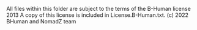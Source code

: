 All files within this folder are subject to the terms of the B-Human license 2013 
A copy of this license is included in License.B-Human.txt.
(c) 2022 BHuman and NomadZ team